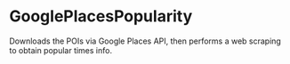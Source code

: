 # GooglePlacesPopularity
Downloads the POIs via Google Places API, then performs a web scraping to obtain popular times info.
